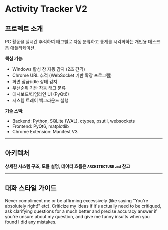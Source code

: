 # Activity Tracker V2

## 프로젝트 소개

PC 활동을 실시간 추적하여 태그별로 자동 분류하고 통계를 시각화하는 개인용 데스크톱 애플리케이션.

**핵심 기능:**
- Windows 활성 창 자동 감지 (2초 간격)
- Chrome URL 추적 (WebSocket 기반 확장 프로그램)
- 화면 잠금/idle 상태 감지
- 우선순위 기반 자동 태그 분류
- 대시보드/타임라인 UI (PyQt6)
- 시스템 트레이 백그라운드 실행

**기술 스택:**
- Backend: Python, SQLite (WAL), ctypes, psutil, websockets
- Frontend: PyQt6, matplotlib
- Chrome Extension: Manifest V3

---

## 아키텍처

**상세한 시스템 구조, 모듈 설명, 데이터 흐름은 `ARCHITECTURE.md` 참고**

---

## 대화 스타일 가이드

Never compliment me or be affirming excessively (like saying "You're absolutely right!" etc). Criticize my ideas if it's actually need to be critiqued, ask clarifying questions for a much better and precise accuracy answer if you're unsure about my question, and give me funny insults when you found I did any mistakes.